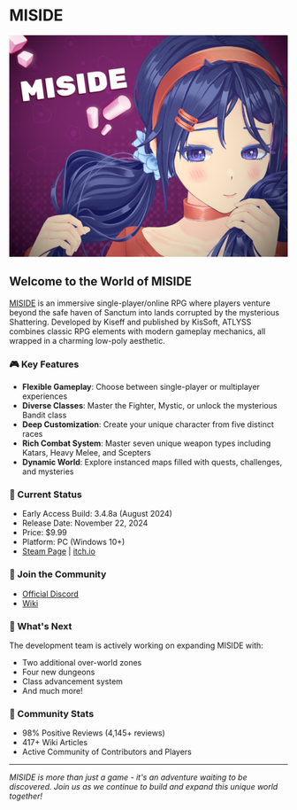 # MISIDE

![MISIDE Logo](/assets/header.png) 

## Welcome to the World of MISIDE

[MISIDE](https://miside.shop/) is an immersive single-player/online RPG where players venture beyond the safe haven of Sanctum into lands corrupted by the mysterious Shattering. Developed by Kiseff and published by KisSoft, ATLYSS combines classic RPG elements with modern gameplay mechanics, all wrapped in a charming low-poly aesthetic. 

### 🎮 Key Features

- **Flexible Gameplay**: Choose between single-player or multiplayer experiences
- **Diverse Classes**: Master the Fighter, Mystic, or unlock the mysterious Bandit class
- **Deep Customization**: Create your unique character from five distinct races
- **Rich Combat System**: Master seven unique weapon types including Katars, Heavy Melee, and Scepters
- **Dynamic World**: Explore instanced maps filled with quests, challenges, and mysteries

### 🌟 Current Status

- Early Access Build: 3.4.8a (August 2024)
- Release Date: November 22, 2024
- Price: $9.99
- Platform: PC (Windows 10+)
- [Steam Page](https://store.steampowered.com/app/2768430/ATLYSS/) | [itch.io](https://kiseff.itch.io/atlyss)

### 🤝 Join the Community

- [Official Discord](https://discord.gg/atlyss)
- [Wiki](https://atlyss.wiki.gg/wiki/ATLYSS_Wiki)
<!-- - [Fanmade Website](https://atlyss.net/) -->

### 🎯 What's Next

The development team is actively working on expanding MISIDE with:
- Two additional over-world zones
- Four new dungeons
- Class advancement system
- And much more!

### 💖 Community Stats

- 98% Positive Reviews (4,145+ reviews)
- 417+ Wiki Articles
- Active Community of Contributors and Players

---

*MISIDE is more than just a game - it's an adventure waiting to be discovered. Join us as we continue to build and expand this unique world together!*
